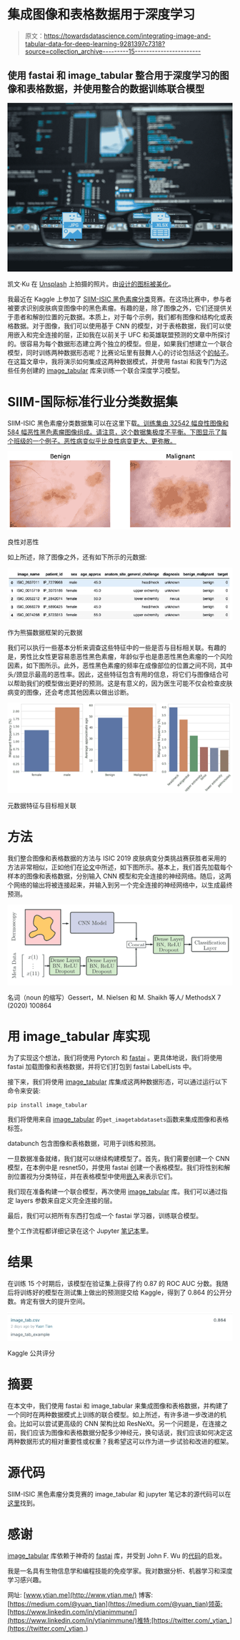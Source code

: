# 集成图像和表格数据用于深度学习

> 原文：<https://towardsdatascience.com/integrating-image-and-tabular-data-for-deep-learning-9281397c7318?source=collection_archive---------15----------------------->

## 使用 fastai 和 image_tabular 整合用于深度学习的图像和表格数据，并使用整合的数据训练联合模型

![](img/87db7cd5c56795933f3b73f84a84db42.png)

凯文·Ku 在 [Unsplash](/s/photos/machine-learning?utm_source=unsplash&utm_medium=referral&utm_content=creditCopyText) 上拍摄的照片。由[设计的图标被美化](https://www.iconfinder.com/ibrandify)。

我最近在 Kaggle 上参加了 [SIIM-ISIC 黑色素瘤分类](https://www.kaggle.com/c/siim-isic-melanoma-classification)竞赛。在这场比赛中，参与者被要求识别皮肤病变图像中的黑色素瘤。有趣的是，除了图像之外，它们还提供关于患者和解剖位置的元数据。本质上，对于每个示例，我们都有图像和结构化或表格数据。对于图像，我们可以使用基于 CNN 的模型，对于表格数据，我们可以使用嵌入和完全连接的层，正如我在以前关于 UFC 和英雄联盟预测的文章中所探讨的。很容易为每个数据形态建立两个独立的模型。但是，如果我们想建立一个联合模型，同时训练两种数据形态呢？比赛论坛里有鼓舞人心的讨论包括这个[的帖子](https://www.kaggle.com/c/siim-isic-melanoma-classification/discussion/155251)。在这篇文章中，我将演示如何集成这两种数据模式，并使用 fastai 和我专门为这些任务创建的 [image_tabular](https://github.com/naity/image_tabular) 库来训练一个联合深度学习模型。

# SIIM-国际标准行业分类数据集

SIIM-ISIC 黑色素瘤分类数据集可以在这里下载[。训练集由 32542 幅良性图像和 584 幅恶性黑色素瘤图像组成。请注意，这个数据集极度不平衡。下图显示了每个班级的一个例子。恶性病变似乎比良性病变更大、更弥散。](https://www.kaggle.com/c/siim-isic-melanoma-classification/data)

![](img/ed0deccbd23cd9bed137d8dd9e1e4eee.png)

良性对恶性

如上所述，除了图像之外，还有如下所示的元数据:

![](img/a2b23ebbf6b6c0697b57f819b8a83f9e.png)

作为熊猫数据框架的元数据

我们可以执行一些基本分析来调查这些特征中的一些是否与目标相关联。有趣的是，男性比女性更容易患恶性黑色素瘤，年龄似乎也是患恶性黑色素瘤的一个风险因素，如下图所示。此外，恶性黑色素瘤的频率在成像部位的位置之间不同，其中头/颈显示最高的恶性率。因此，这些特征包含有用的信息，将它们与图像结合可以帮助我们的模型做出更好的预测。这是有意义的，因为医生可能不仅会检查皮肤病变的图像，还会考虑其他因素以做出诊断。

![](img/f9755f78ef7bca935b20fd1d1a4048e5.png)

元数据特征与目标相关联

# 方法

我们整合图像和表格数据的方法与 ISIC 2019 皮肤病变分类挑战赛获胜者采用的方法非常相似，正如他们在[论文](https://www.sciencedirect.com/science/article/pii/S2215016120300832)中所述，如下图所示。基本上，我们首先加载每个样本的图像和表格数据，分别输入 CNN 模型和完全连接的神经网络。随后，这两个网络的输出将被连接起来，并输入到另一个完全连接的神经网络中，以生成最终预测。

![](img/ac008e8872168547a48ee6b4a20c0a74.png)

名词（noun 的缩写）Gessert，M. Nielsen 和 M. Shaikh 等人/ MethodsX 7 (2020) 100864

# 用 image_tabular 库实现

为了实现这个想法，我们将使用 Pytorch 和 [fastai](https://github.com/fastai/fastai) 。更具体地说，我们将使用 fastai 加载图像和表格数据，并将它们打包到 fastai LabelLists 中。

接下来，我们将使用 [image_tabular](https://github.com/naity/image_tabular) 库集成这两种数据形态，可以通过运行以下命令来安装:

```
pip install image_tabular
```

我们将使用来自 [image_tabular](https://github.com/naity/image_tabular) 的`get_imagetabdatasets`函数来集成图像和表格标签。

databunch 包含图像和表格数据，可用于训练和预测。

一旦数据准备就绪，我们就可以继续构建模型了。首先，我们需要创建一个 CNN 模型，在本例中是 resnet50，并使用 fastai 创建一个表格模型。我们将性别和解剖位置视为分类特征，并在表格模型中使用[嵌入](https://medium.com/@yuan_tian/predicting-league-of-legends-match-outcome-with-embeddings-and-deep-learning-b7d1446c710f)来表示它们。

我们现在准备构建一个联合模型，再次使用 [image_tabular](https://github.com/naity/image_tabular) 库。我们可以通过指定 layers 参数来自定义完全连接的层。

最后，我们可以把所有东西打包成一个 fastai 学习器，训练联合模型。

整个工作流程都详细记录在这个 Jupyter [笔记本](https://github.com/naity/image_tabular/blob/master/siim_isic_integrated_model.ipynb)里。

# 结果

在训练 15 个时期后，该模型在验证集上获得了约 0.87 的 ROC AUC 分数。我随后将训练好的模型在测试集上做出的预测提交给 Kaggle，得到了 0.864 的公开分数。肯定有很大的提升空间。

![](img/8830cdf706624426a8bf791fcfc82d07.png)

Kaggle 公共评分

# 摘要

在本文中，我们使用 fastai 和 image_tabular 来集成图像和表格数据，并构建了一个同时在两种数据模式上训练的联合模型。如上所述，有许多进一步改进的机会。比如可以尝试更高级的 CNN 架构比如 ResNeXt。另一个问题是，在连接之前，我们应该为图像和表格数据分配多少神经元，换句话说，我们应该如何决定这两种数据形式的相对重要性或权重？我希望这可以作为进一步试验和改进的框架。

# 源代码

SIIM-ISIC 黑色素瘤分类竞赛的 image_tabular 和 jupyter 笔记本的源代码可以在[这里](https://github.com/naity/image_tabular)找到。

# 感谢

[image_tabular](https://github.com/naity/image_tabular) 库依赖于神奇的 [fastai](https://github.com/fastai/fastai) 库，并受到 John F. Wu 的[代码](https://gist.github.com/jwuphysics/f19162d38e1b4fed0030b96411186c3a)的启发。

我是一名具有生物信息学和编程技能的免疫学家。我对数据分析、机器学习和深度学习感兴趣。

网址: [www.ytian.me](http://www.ytian.me/)
博客:[https://medium.com/@yuan_tian](https://medium.com/@yuan_tian)领英:[https://www.linkedin.com/in/ytianimmune/](https://www.linkedin.com/in/ytianimmune/)推特:[https://twitter.com/_ytian_](https://twitter.com/_ytian_)